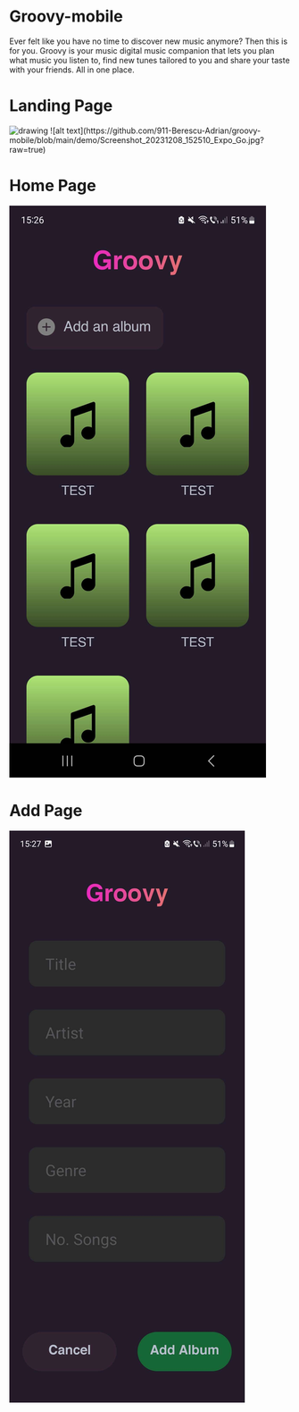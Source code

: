 # Groovy-mobile


Ever felt like you have no time to discover new music anymore? Then this is for you. Groovy is your music digital music companion that lets you plan what music you listen to, find new tunes tailored to you and share your taste with your friends. All in one place.

# Landing Page
<img src="Screenshot_20231208_152510_Expo_Go.jpg" alt="drawing" width="200"/>
![alt text](https://github.com/911-Berescu-Adrian/groovy-mobile/blob/main/demo/Screenshot_20231208_152510_Expo_Go.jpg?raw=true)

# Home Page 
![alt text](https://github.com/911-Berescu-Adrian/groovy-mobile/blob/main/demo/Screenshot_20231208_152657_Expo_Go.jpg?raw=true)

# Add Page
![alt text](https://github.com/911-Berescu-Adrian/groovy-mobile/blob/main/demo/Screenshot_20231208_152710_Expo_Go.jpg?raw=true)
